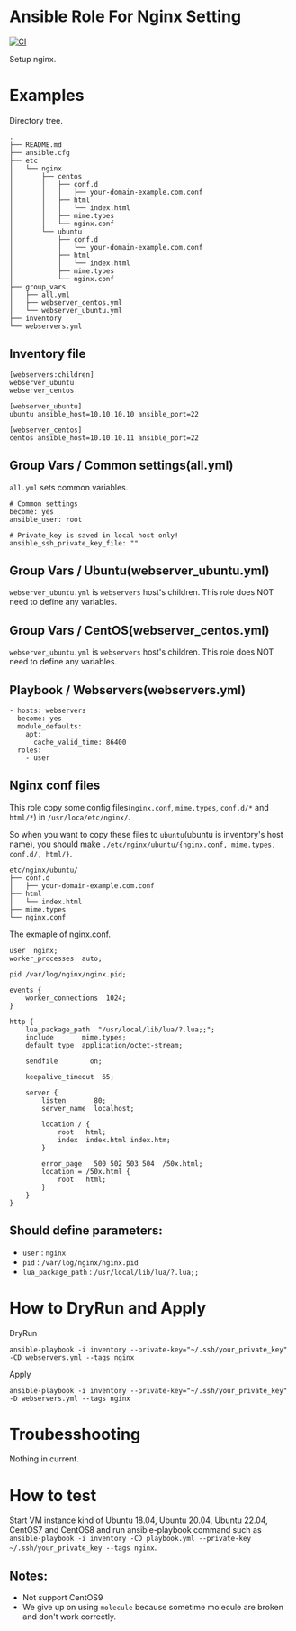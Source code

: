 # Ansible Role For Nginx Setting

[![CI](https://github.com/Asya-kawai/ansible-role-nginx-with-naxsi/actions/workflows/ci.yml/badge.svg)](https://github.com/Asya-kawai/ansible-role-nginx-with-naxsi/actions/workflows?query=workflow%3ACI)

Setup nginx.

# Examples

Directory tree.

```
.
├── README.md
├── ansible.cfg
├── etc
│   └── nginx
│       ├── centos
│       │   ├── conf.d
│       │   │   ├── your-domain-example.com.conf
│       │   ├── html
│       │   │   └── index.html
│       │   ├── mime.types
│       │   └── nginx.conf
│       └── ubuntu
│           ├── conf.d
│           │   └── your-domain-example.com.conf
│           ├── html
│           │   └── index.html
│           ├── mime.types
│           └── nginx.conf
├── group_vars
│   ├── all.yml
│   ├── webserver_centos.yml
│   └── webserver_ubuntu.yml
├── inventory
└── webservers.yml
```

## Inventory file

```
[webservers:children]
webserver_ubuntu
webserver_centos

[webserver_ubuntu]
ubuntu ansible_host=10.10.10.10 ansible_port=22

[webserver_centos]
centos ansible_host=10.10.10.11 ansible_port=22
```

## Group Vars / Common settings(all.yml)

`all.yml` sets common variables.

```
# Common settings
become: yes
ansible_user: root

# Private_key is saved in local host only!
ansible_ssh_private_key_file: ""
```

## Group Vars / Ubuntu(webserver_ubuntu.yml)

`webserver_ubuntu.yml` is `webservers` host's children.
This role does NOT need to define any variables.

## Group Vars / CentOS(webserver_centos.yml)

`webserver_ubuntu.yml` is `webservers` host's children.
This role does NOT need to define any variables.

## Playbook / Webservers(webservers.yml)

```
- hosts: webservers
  become: yes
  module_defaults:
    apt:
      cache_valid_time: 86400
  roles:
    - user
```

## Nginx conf files

This role copy some config files(`nginx.conf`, `mime.types`, `conf.d/*` and `html/*`) in `/usr/loca/etc/nginx/`.

So when you want to copy these files to `ubuntu`(ubuntu is inventory's host name),
you should make `./etc/nginx/ubuntu/{nginx.conf, mime.types, conf.d/, html/}`.

```
etc/nginx/ubuntu/
├── conf.d
│   ├── your-domain-example.com.conf
├── html
│   └── index.html
├── mime.types
└── nginx.conf
```

The exmaple of nginx.conf.

```
user  nginx;
worker_processes  auto;

pid /var/log/nginx/nginx.pid;

events {
    worker_connections  1024;
}

http {
    lua_package_path  "/usr/local/lib/lua/?.lua;;";
    include       mime.types;
    default_type  application/octet-stream;

    sendfile        on;

    keepalive_timeout  65;

    server {
        listen       80;
        server_name  localhost;

        location / {
            root   html;
            index  index.html index.htm;
        }

        error_page   500 502 503 504  /50x.html;
        location = /50x.html {
            root   html;
        }
    }
}
```

## Should define parameters:

* `user` : `nginx`
* `pid` : `/var/log/nginx/nginx.pid`
* `lua_package_path` : `/usr/local/lib/lua/?.lua;;`

# How to DryRun and Apply

DryRun

```
ansible-playbook -i inventory --private-key="~/.ssh/your_private_key" -CD webservers.yml --tags nginx
```

Apply

```
ansible-playbook -i inventory --private-key="~/.ssh/your_private_key" -D webservers.yml --tags nginx
```

# Troubesshooting

Nothing in current.

# How to test

Start VM instance kind of Ubuntu 18.04, Ubuntu 20.04, Ubuntu 22.04, CentOS7 and CentOS8 and
run ansible-playbook command such as `ansible-playbook -i inventory -CD playbook.yml --private-key ~/.ssh/your_private_key --tags nginx`.

## Notes:

* Not support CentOS9
* We give up on using `molecule` because sometime molecule are broken and don't work correctly.
